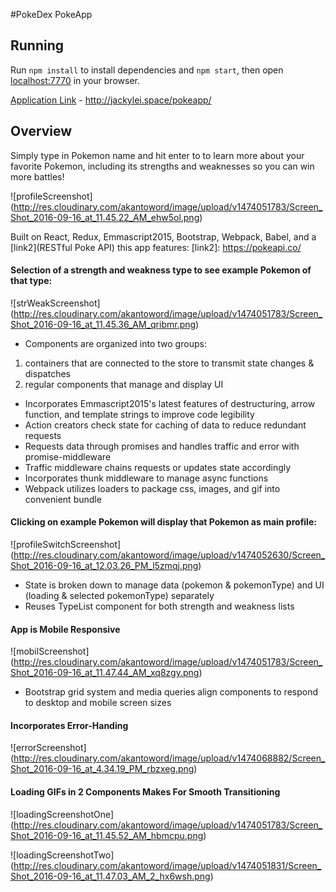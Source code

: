 #PokeDex PokeApp

## Running

Run `npm install` to install dependencies and `npm start`, then open <localhost:7770> in your browser.

[Application Link][link] - http://jackylei.space/pokeapp/

[link]: http://jackylei.space/pokeapp/

## Overview

Simply type in Pokemon name and hit enter to to learn more about your favorite Pokemon, including its strengths and weaknesses so you can win more battles!

![profileScreenshot]
(http://res.cloudinary.com/akantoword/image/upload/v1474051783/Screen_Shot_2016-09-16_at_11.45.22_AM_ehw5ol.png)

Built on React, Redux, Emmascript2015, Bootstrap, Webpack, Babel, and a [link2](RESTful Poke API) this app features:
[link2]: https://pokeapi.co/

#### Selection of a strength and weakness type to see example Pokemon of that type:
![strWeakScreenshot]
(http://res.cloudinary.com/akantoword/image/upload/v1474051783/Screen_Shot_2016-09-16_at_11.45.36_AM_qribmr.png)
* Components are organized into two groups:
1. containers that are connected to the store to transmit state changes & dispatches
2. regular components that manage and display UI

* Incorporates Emmascript2015's latest features of destructuring, arrow function, and template strings to improve code legibility
* Action creators check state for caching of data to reduce redundant requests
* Requests data through promises and handles traffic and error with promise-middleware
* Traffic middleware chains requests or updates state accordingly
* Incorporates thunk middleware to manage async functions
* Webpack utilizes loaders to package css, images, and gif into convenient bundle

#### Clicking on example Pokemon will display that Pokemon as main profile:
![profileSwitchScreenshot]
(http://res.cloudinary.com/akantoword/image/upload/v1474052630/Screen_Shot_2016-09-16_at_12.03.26_PM_l5zmqj.png)
* State is broken down to manage data (pokemon & pokemonType) and UI (loading & selected pokemonType) separately
* Reuses TypeList component for both strength and weakness lists

#### App is Mobile Responsive
![mobilScreenshot]
(http://res.cloudinary.com/akantoword/image/upload/v1474051783/Screen_Shot_2016-09-16_at_11.47.44_AM_xq8zgy.png)
* Bootstrap grid system and media queries align components to respond to desktop and mobile screen sizes

#### Incorporates Error-Handing
![errorScreenshot]
(http://res.cloudinary.com/akantoword/image/upload/v1474068882/Screen_Shot_2016-09-16_at_4.34.19_PM_rbzxeg.png)
#### Loading GIFs in 2 Components Makes For Smooth Transitioning

![loadingScreenshotOne]
(http://res.cloudinary.com/akantoword/image/upload/v1474051783/Screen_Shot_2016-09-16_at_11.45.52_AM_hbmcpu.png)

![loadingScreenshotTwo]
(http://res.cloudinary.com/akantoword/image/upload/v1474051831/Screen_Shot_2016-09-16_at_11.47.03_AM_2_hx6wsh.png)
